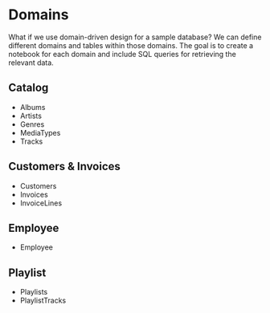 # Domains

What if we use domain-driven design for a sample database? We can define different domains and tables within those domains. The goal is to create a notebook for each domain and include SQL queries for retrieving the relevant data.

## Catalog

- Albums
- Artists
- Genres
- MediaTypes
- Tracks

## Customers & Invoices

- Customers
- Invoices
- InvoiceLines

## Employee

- Employee

## Playlist

- Playlists
- PlaylistTracks